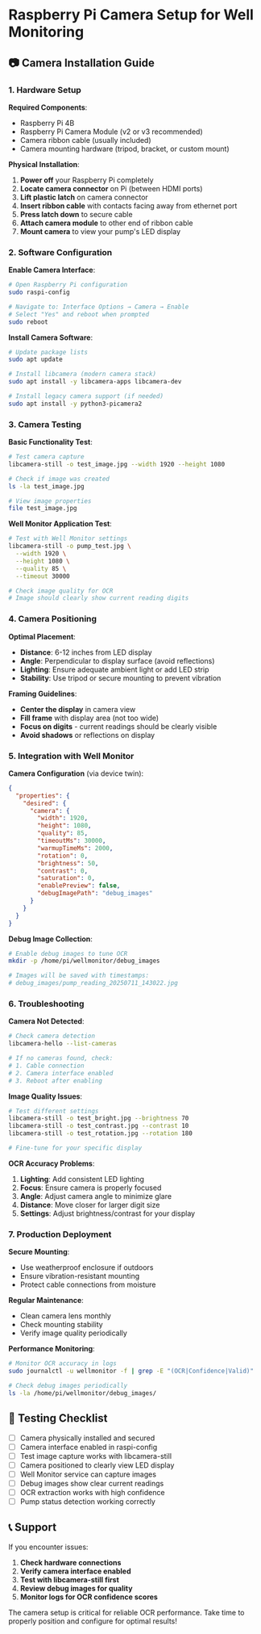 # Raspberry Pi Camera Setup for Well Monitoring

## 📷 Camera Installation Guide

### **1. Hardware Setup**

**Required Components**:
- Raspberry Pi 4B
- Raspberry Pi Camera Module (v2 or v3 recommended)
- Camera ribbon cable (usually included)
- Camera mounting hardware (tripod, bracket, or custom mount)

**Physical Installation**:
1. **Power off** your Raspberry Pi completely
2. **Locate camera connector** on Pi (between HDMI ports)
3. **Lift plastic latch** on camera connector
4. **Insert ribbon cable** with contacts facing away from ethernet port
5. **Press latch down** to secure cable
6. **Attach camera module** to other end of ribbon cable
7. **Mount camera** to view your pump's LED display

### **2. Software Configuration**

**Enable Camera Interface**:
```bash
# Open Raspberry Pi configuration
sudo raspi-config

# Navigate to: Interface Options → Camera → Enable
# Select "Yes" and reboot when prompted
sudo reboot
```

**Install Camera Software**:
```bash
# Update package lists
sudo apt update

# Install libcamera (modern camera stack)
sudo apt install -y libcamera-apps libcamera-dev

# Install legacy camera support (if needed)
sudo apt install -y python3-picamera2
```

### **3. Camera Testing**

**Basic Functionality Test**:
```bash
# Test camera capture
libcamera-still -o test_image.jpg --width 1920 --height 1080

# Check if image was created
ls -la test_image.jpg

# View image properties
file test_image.jpg
```

**Well Monitor Application Test**:
```bash
# Test with Well Monitor settings
libcamera-still -o pump_test.jpg \
  --width 1920 \
  --height 1080 \
  --quality 85 \
  --timeout 30000

# Check image quality for OCR
# Image should clearly show current reading digits
```

### **4. Camera Positioning**

**Optimal Placement**:
- **Distance**: 6-12 inches from LED display
- **Angle**: Perpendicular to display surface (avoid reflections)
- **Lighting**: Ensure adequate ambient light or add LED strip
- **Stability**: Use tripod or secure mounting to prevent vibration

**Framing Guidelines**:
- **Center the display** in camera view
- **Fill frame** with display area (not too wide)
- **Focus on digits** - current readings should be clearly visible
- **Avoid shadows** or reflections on display

### **5. Integration with Well Monitor**

**Camera Configuration** (via device twin):
```json
{
  "properties": {
    "desired": {
      "camera": {
        "width": 1920,
        "height": 1080,
        "quality": 85,
        "timeoutMs": 30000,
        "warmupTimeMs": 2000,
        "rotation": 0,
        "brightness": 50,
        "contrast": 0,
        "saturation": 0,
        "enablePreview": false,
        "debugImagePath": "debug_images"
      }
    }
  }
}
```

**Debug Image Collection**:
```bash
# Enable debug images to tune OCR
mkdir -p /home/pi/wellmonitor/debug_images

# Images will be saved with timestamps:
# debug_images/pump_reading_20250711_143022.jpg
```

### **6. Troubleshooting**

**Camera Not Detected**:
```bash
# Check camera detection
libcamera-hello --list-cameras

# If no cameras found, check:
# 1. Cable connection
# 2. Camera interface enabled
# 3. Reboot after enabling
```

**Image Quality Issues**:
```bash
# Test different settings
libcamera-still -o test_bright.jpg --brightness 70
libcamera-still -o test_contrast.jpg --contrast 10
libcamera-still -o test_rotation.jpg --rotation 180

# Fine-tune for your specific display
```

**OCR Accuracy Problems**:
1. **Lighting**: Add consistent LED lighting
2. **Focus**: Ensure camera is properly focused
3. **Angle**: Adjust camera angle to minimize glare
4. **Distance**: Move closer for larger digit size
5. **Settings**: Adjust brightness/contrast for your display

### **7. Production Deployment**

**Secure Mounting**:
- Use weatherproof enclosure if outdoors
- Ensure vibration-resistant mounting
- Protect cable connections from moisture

**Regular Maintenance**:
- Clean camera lens monthly
- Check mounting stability
- Verify image quality periodically

**Performance Monitoring**:
```bash
# Monitor OCR accuracy in logs
sudo journalctl -u wellmonitor -f | grep -E "(OCR|Confidence|Valid)"

# Check debug images periodically
ls -la /home/pi/wellmonitor/debug_images/
```

## 🎯 Testing Checklist

- [ ] Camera physically installed and secured
- [ ] Camera interface enabled in raspi-config
- [ ] Test image capture works with libcamera-still
- [ ] Camera positioned to clearly view LED display
- [ ] Well Monitor service can capture images
- [ ] Debug images show clear current readings
- [ ] OCR extraction works with high confidence
- [ ] Pump status detection working correctly

## 📞 Support

If you encounter issues:

1. **Check hardware connections**
2. **Verify camera interface enabled**
3. **Test with libcamera-still first**
4. **Review debug images for quality**
5. **Monitor logs for OCR confidence scores**

The camera setup is critical for reliable OCR performance. Take time to properly position and configure for optimal results!
